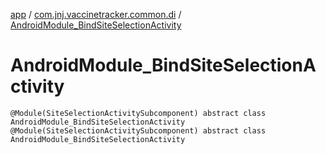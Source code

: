 [app](../../index.md) / [com.jnj.vaccinetracker.common.di](../index.md) / [AndroidModule_BindSiteSelectionActivity](./index.md)

# AndroidModule_BindSiteSelectionActivity

`@Module(SiteSelectionActivitySubcomponent) abstract class AndroidModule_BindSiteSelectionActivity`
`@Module(SiteSelectionActivitySubcomponent) abstract class AndroidModule_BindSiteSelectionActivity`